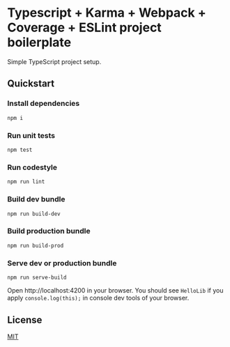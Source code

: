 #  Typescript + Karma + Webpack + Coverage + ESLint project boilerplate
Simple TypeScript project setup.

## Quickstart

### Install dependencies
```
npm i
```

### Run unit tests
```
npm test
```

### Run codestyle
```
npm run lint
```

### Build dev bundle
```
npm run build-dev
```

### Build production bundle
```
npm run build-prod
```

### Serve dev or production bundle
```
npm run serve-build
```
Open http://localhost:4200 in your browser. You should see `HelloLib` if you apply `console.log(this);` in console dev tools of your browser.

## License

[MIT](/LICENSE)
